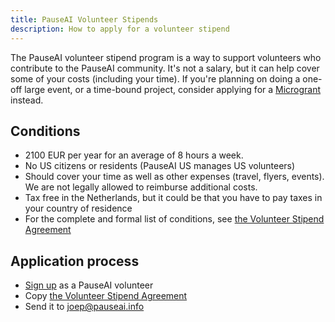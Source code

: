 ```yaml
---
title: PauseAI Volunteer Stipends
description: How to apply for a volunteer stipend
---
```


The PauseAI volunteer stipend program is a way to support volunteers who contribute to the PauseAI community.
It's not a salary, but it can help cover some of your costs (including your time).
If you're planning on doing a one-off large event, or a time-bound project, consider applying for a [Microgrant](/microgrants) instead.

## Conditions

- 2100 EUR per year for an average of 8 hours a week.
- No US citizens or residents (PauseAI US manages US volunteers)
- Should cover your time as well as other expenses (travel, flyers, events). We are not legally allowed to reimburse additional costs.
- Tax free in the Netherlands, but it could be that you have to pay taxes in your country of residence
- For the complete and formal list of conditions, see [the Volunteer Stipend Agreement](https://docs.google.com/document/d/1HHgKsEj1fEpMEcYZXnZQ41tuXMLvwcbXqgrX1f2JxZc/edit)

## Application process

- [Sign up](https://airtable.com/appWPTGqZmUcs3NWu/pag7ztLh27Omj5s2n/form) as a PauseAI volunteer
- Copy [the Volunteer Stipend Agreement](https://docs.google.com/document/d/1HHgKsEj1fEpMEcYZXnZQ41tuXMLvwcbXqgrX1f2JxZc/edit)
- Send it to [joep@pauseai.info](mailto:joep@pauseai.info)
